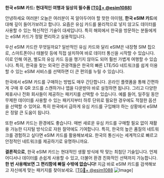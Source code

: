 **한국 eSIM 카드: 현대적인 여행과 일상의 필수품 [[TG💪+ @esim1088](https://t.me/s/esim1088)]**

안녕하세요 여러분! 오늘은 여러분이 꼭 알아두어야 할 핫한 아이템, **한국 eSIM 카드**에 대해 깊이 들어가보려고 합니다. 요즘은 유심 카드를 물리적으로 넣지 않고도 데이터를 사용할 수 있는 혁신적인 기술이 대세입니다. 특히 해외에서 한국을 방문하는 분들에게는 eSIM 카드가 정말 편리하고 실용적입니다.

우선 eSIM 카드란 무엇일까요? 일반적인 유심 카드와 달리 eSIM은 내장형 SIM 칩으로, 스마트폰이나 태블릿 등에 직접 설치하여 바로 데이터 통신을 시작할 수 있습니다. 이로 인해 여권, 별도의 유심 카드 등을 챙기지 않아도 되어 훨씬 가볍게 여행할 수 있습니다. 특히, 한국을 찾는 외국인 관광객들은 한국의 빠른 LTE/5G 네트워크를 쉽게 이용할 수 있는 eSIM 서비스를 선택하면 더 큰 편의를 누릴 수 있습니다.

한국에서 eSIM 카드를 구매하는 방법도 매우 간단합니다. 온라인 플랫폼을 통해 간편하게 구매 후 QR 코드를 스캔하거나 앱을 다운받아 바로 설정하면 됩니다. 그리고 다양한 제휴사나 전화 회사들이 제공하는 패키지를 선택할 수 있습니다. 예를 들어, 일주일 동안 무제한 데이터를 사용할 수 있는 패키지부터 하루 단위로 필요한 경우에도 적절한 옵션을 선택할 수 있어요. 특히 한국에서 급하게 유심 카드를 구입해야 하는 상황에서 eSIM은 정말 큰 도움이 됩니다.

또한 eSIM 카드는 환경에도 좋습니다. 매번 새로운 유심 카드를 구매할 필요 없이 재활용 가능한 디지털 방식으로 자원 절약에도 기여합니다. 특히, 한국의 높은 품질의 네트워크를 경험하고 싶다면 eSIM 카드를 활용해보세요. 한국의 통신사는 세계적으로 빠르고 안정적인 네트워크를 제공하기로 유명하니까요.

**결론적으로**, 한국 eSIM 카드는 현대적인 생활 방식에 딱 맞는 최첨단 기술입니다. 언제 어디서나 데이터를 손쉽게 사용할 수 있고, 더불어 환경 친화적인 선택까지 가능합니다. **한 번 사용해보면 그 편리함에 빠질 수밖에 없습니다!** 지금 바로 eSIM 카드를 검색해보고 자신에게 맞는 패키지를 찾아보세요. [[TG💪+ @esim1088](https://t.me/s/esim1088) ![Image](https://i.postimg.cc/Y0z9fWf4/image.png)]